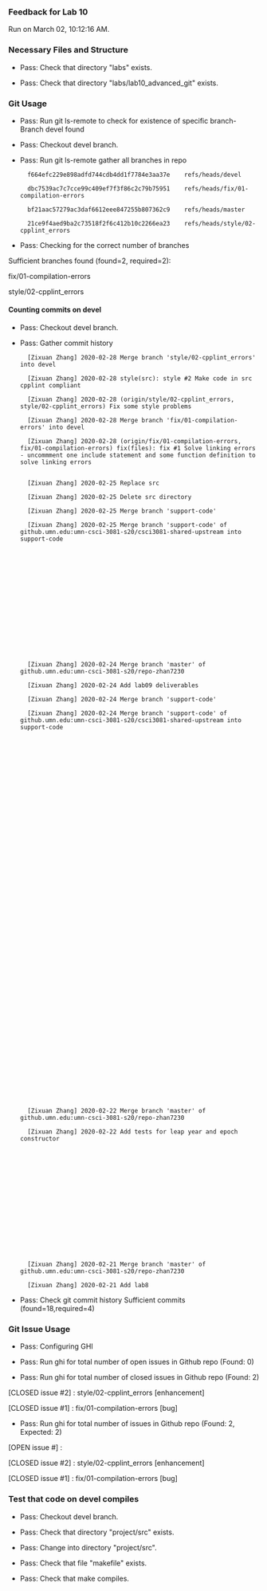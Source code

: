 ### Feedback for Lab 10

Run on March 02, 10:12:16 AM.


### Necessary Files and Structure

+ Pass: Check that directory "labs" exists.

+ Pass: Check that directory "labs/lab10_advanced_git" exists.


### Git Usage

+ Pass: Run git ls-remote to check for existence of specific branch- Branch devel found

+ Pass: Checkout devel branch.



+ Pass: Run git ls-remote gather all branches in repo

		f664efc229e898adfd744cdb4dd1f7784e3aa37e	refs/heads/devel

		dbc7539ac7c7cce99c409ef7f3f86c2c79b75951	refs/heads/fix/01-compilation-errors

		bf21aac57279ac3daf6612eee847255b807362c9	refs/heads/master

		21ce9f4aed9ba2c73518f2f6c412b10c2266ea23	refs/heads/style/02-cpplint_errors



+ Pass: Checking for the correct number of branches

Sufficient branches found (found=2, required=2):

fix/01-compilation-errors

style/02-cpplint_errors


#### Counting commits on devel

+ Pass: Checkout devel branch.



+ Pass: Gather commit history


		[Zixuan Zhang] 2020-02-28 Merge branch 'style/02-cpplint_errors' into devel 

		[Zixuan Zhang] 2020-02-28 style(src): style #2 Make code in src cpplint compliant 

		[Zixuan Zhang] 2020-02-28 (origin/style/02-cpplint_errors, style/02-cpplint_errors) Fix some style problems 

		[Zixuan Zhang] 2020-02-28 Merge branch 'fix/01-compilation-errors' into devel 

		[Zixuan Zhang] 2020-02-28 (origin/fix/01-compilation-errors, fix/01-compilation-errors) fix(files): fix #1 Solve linking errors - uncommment one include statement and some function definition to solve linking errors


		[Zixuan Zhang] 2020-02-25 Replace src 

		[Zixuan Zhang] 2020-02-25 Delete src directory 

		[Zixuan Zhang] 2020-02-25 Merge branch 'support-code' 

		[Zixuan Zhang] 2020-02-25 Merge branch 'support-code' of github.umn.edu:umn-csci-3081-s20/csci3081-shared-upstream into support-code 

















		[Zixuan Zhang] 2020-02-24 Merge branch 'master' of github.umn.edu:umn-csci-3081-s20/repo-zhan7230 

		[Zixuan Zhang] 2020-02-24 Add lab09 deliverables 

		[Zixuan Zhang] 2020-02-24 Merge branch 'support-code' 

		[Zixuan Zhang] 2020-02-24 Merge branch 'support-code' of github.umn.edu:umn-csci-3081-s20/csci3081-shared-upstream into support-code 






















































		[Zixuan Zhang] 2020-02-22 Merge branch 'master' of github.umn.edu:umn-csci-3081-s20/repo-zhan7230 

		[Zixuan Zhang] 2020-02-22 Add tests for leap year and epoch constructor 

















		[Zixuan Zhang] 2020-02-21 Merge branch 'master' of github.umn.edu:umn-csci-3081-s20/repo-zhan7230 

		[Zixuan Zhang] 2020-02-21 Add lab8 


























+ Pass: Check git commit history
Sufficient commits (found=18,required=4)


### Git Issue Usage

+ Pass: Configuring GHI

+ Pass: Run ghi for total number of open issues in Github repo (Found: 0)

+ Pass: Run ghi for total number of closed issues in Github repo (Found: 2)

[CLOSED issue #2] :  style/02-cpplint_errors [enhancement]

[CLOSED issue #1] :  fix/01-compilation-errors [bug]





+ Pass: Run ghi for total number of issues in Github repo (Found: 2, Expected: 2) 

 [OPEN issue #] : 

[CLOSED issue #2] :  style/02-cpplint_errors [enhancement]

[CLOSED issue #1] :  fix/01-compilation-errors [bug]

 




### Test that code on  devel compiles

+ Pass: Checkout devel branch.



+ Pass: Check that directory "project/src" exists.

+ Pass: Change into directory "project/src".

+ Pass: Check that file "makefile" exists.

+ Pass: Check that make compiles.



